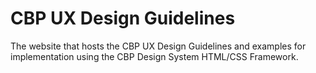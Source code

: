 <!-- Current CBP readme text -->
# CBP UX Design Guidelines

The website that hosts the CBP UX Design Guidelines and examples for implementation using the CBP Design System HTML/CSS Framework.

<!-- =============================================================== -->
